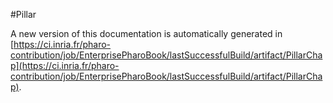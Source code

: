#Pillar

A new version of this documentation is automatically generated in [https://ci.inria.fr/pharo-contribution/job/EnterprisePharoBook/lastSuccessfulBuild/artifact/PillarChap](https://ci.inria.fr/pharo-contribution/job/EnterprisePharoBook/lastSuccessfulBuild/artifact/PillarChap).
